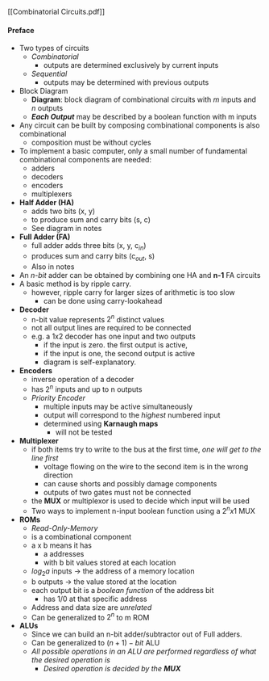 [[Combinatorial Circuits.pdf]]
#### Preface
- Two types of circuits
	- *Combinatorial*
		- outputs are determined exclusively by current inputs
	- *Sequential*
		- outputs may be determined with previous outputs
- Block Diagram
	- **Diagram**: block diagram of combinational circuits with *m* inputs and *n* outputs
	- ***Each Output*** may be described by a boolean function with m inputs
- Any circuit can be built by composing combinational components is also combinational
	- composition must be without cycles
- To implement a basic computer, only a small number of fundamental combinational components are needed:
	- adders
	- decoders
	- encoders
	- multiplexers
- **Half Adder (HA)**
	- adds two bits (x, y)
	- to produce sum and carry bits (s, c)
	- See diagram in notes
- **Full Adder (FA)**
	- full adder adds three bits (x, y, c$_{in}$)
	- produces sum and carry bits (c$_{out}$, s)
	- Also in notes
- An *n-bit* adder can be obtained by combining one HA and **n-1** FA circuits
- A basic method is by ripple carry.
	- however, ripple carry for larger sizes of arithmetic is too slow
		- can be done using carry-lookahead
- **Decoder**
	- n-bit value represents $2^n$ distinct values
	- not all output lines are required to be connected
	- e.g. a 1x2 decoder has one input and two outputs
		- if the input is zero. the first output is active,
		- if the input is one, the second output is active
		- diagram is self-explanatory.
- **Encoders**
	- inverse operation of a decoder
	- has $2^n$ inputs and up to n outputs
	- *Priority Encoder*
		- multiple inputs may be active simultaneously
		- output will correspond to the *highest* numbered input
		- determined using **Karnaugh maps**
			- will not be tested
- **Multiplexer**
	- if both items try to write to the bus at the first time, *one will get to the line first*
		- voltage flowing on the wire to the second item is in the wrong direction
		- can cause shorts and possibly damage components
		- outputs of two gates must not be connected
	- the **MUX** or multiplexor is used to decide which input will be used
	- Two ways to implement n-input boolean function using a $2^n x 1$ MUX
- **ROMs**
	- *Read-Only-Memory*
	- is a combinational component
	- a x b means it has
		- a addresses
		- with b bit values stored at each location
	- $log_2a$ inputs -> the address of a memory location
	- b outputs   -> the value stored at the location
	- each output bit is a *boolean function* of the address bit
		- has 1/0 at that specific address
	- Address and data size are *unrelated*
	- Can be generalized to $2^n$ to m ROM 
- **ALUs**
	- Since we can build an n-bit adder/subtractor out of Full adders.
	- Can be generalized to $(n+1)-bit$ ALU
	- *All possible operations in an ALU are performed regardless of what the desired operation is*
		- *Desired operation is decided by the **MUX***
